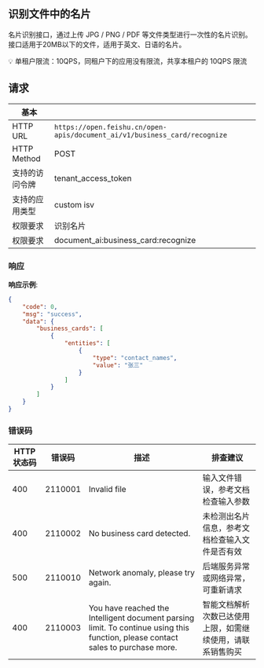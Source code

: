 ## 识别文件中的名片

名片识别接口，通过上传 JPG / PNG / PDF 等文件类型进行一次性的名片识别。接口适用于20MB以下的文件，适用于英文、日语的名片。

💡 
 单租户限流：10QPS，同租户下的应用没有限流，共享本租户的 10QPS 限流

## 请求

| 基本 | |
| --- | --- |
| HTTP URL | `https://open.feishu.cn/open-apis/document_ai/v1/business_card/recognize` |
| HTTP Method | POST |
| 支持的访问令牌 | tenant_access_token |
| 支持的应用类型 | custom  isv |
| 权限要求 | 识别名片 |
| 权限要求 | document_ai:business_card:recognize |

### 响应

**响应示例**:

```json
{
    "code": 0,
    "msg": "success",
    "data": {
        "business_cards": [
            {
                "entities": [
                    {
                        "type": "contact_names",
                        "value": "张三"
                    }
                ]
            }
        ]
    }
}
```

### 错误码

| HTTP状态码 | 错误码 | 描述 | 排查建议 |
| ---------- | ------ | ---- | -------- |
| 400 | 2110001 | Invalid file | 输入文件错误，参考文档检查输入参数 |
| 400 | 2110002 | No business card detected. | 未检测出名片信息，参考文档检查输入文件是否有效 |
| 500 | 2110010 | Network anomaly, please try again. | 后端服务异常或网络异常，可重新请求 |
| 400 | 2110003 | You have reached the Intelligent document parsing limit. To continue using this function, please contact sales to purchase more. | 智能文档解析次数已达使用上限，如需继续使用，请联系销售购买 |

